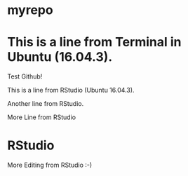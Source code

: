# myrepo

This is a line from Terminal in Ubuntu (16.04.3).
=======
Test Github!

This is a line from RStudio (Ubuntu 16.04.3).

Another line from RStudio.

More Line from RStudio


RStudio
=======

More Editing from RStudio :-)